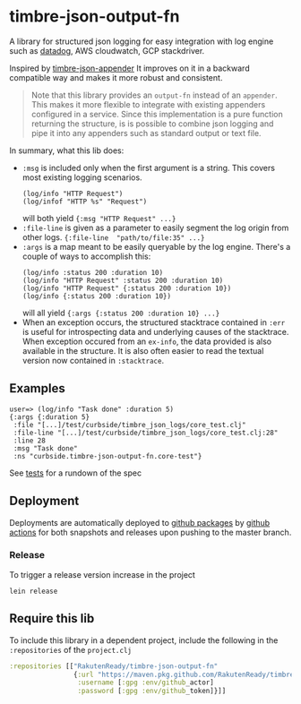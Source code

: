 # timbre-json-output-fn

A library for structured json logging for easy integration with log
 engine such as [datadog](https://docs.datadoghq.com/logs/log_collection/?tab=http#send-your-application-logs-in-json), AWS cloudwatch, GCP stackdriver. 
 
 Inspired
 by [timbre-json-appender](https://github.com/viesti/timbre-json-appender)
It improves on it in a backward compatible way and makes it more robust and
  consistent. 
  
 > Note that this library provides an `output-fn` instead of an `appender`. This
  makes it more flexible to integrate with existing appenders configured in a
    service. Since this implementation is a pure function returning the
 structure, is is possible to combine json logging and pipe it into any
 appenders such as standard output or text file.
 
In summary, what this lib does:
 - `:msg` is included only when the first argument is a string. This covers
  most existing logging scenarios.
   ```
   (log/info "HTTP Request")
   (log/infof "HTTP %s" "Request")
   ```  
    will both yield `{:msg "HTTP Request" ...}`
 - `:file-line` is given as a parameter to easily segment the log
  origin from other logs. `{:file-line  "path/to/file:35" ...}`
 - `:args` is a map meant to be easily queryable by the log engine. There's a
  couple of ways to accomplish this: 
   ```
   (log/info :status 200 :duration 10)
   (log/info "HTTP Request" :status 200 :duration 10)
   (log/info "HTTP Request" {:status 200 :duration 10})
   (log/info {:status 200 :duration 10})
   ```
   will all yield `{:args {:status 200 :duration 10} ...}`
 - When an exception occurs, the structured stacktrace contained in `:err` is
  useful for introspecting data and underlying causes of the stacktrace. When
   exception occured from an `ex-info`, the data provided is also available
    in the structure. It is also often easier to read the textual version now 
    contained in `:stacktrace`. 

## Examples

```
user=> (log/info "Task done" :duration 5)
{:args {:duration 5}
 :file "[...]/test/curbside/timbre_json_logs/core_test.clj"
 :file-line "[...]/test/curbside/timbre_json_logs/core_test.clj:28"
 :line 28
 :msg "Task done"
 :ns "curbside.timbre-json-output-fn.core-test"}
```

See [tests](test/curbside/timbre_json_output_fn) for a rundown of the spec

## Deployment

Deployments are automatically deployed to 
[github packages](https://github.com/curbside/timbre-json-output-fn/packages) by 
[github actions](.github/workflows/deploy.yml) for both snapshots and
 releases upon pushing to the master branch.
 
### Release

To trigger a release version increase in the project
```
lein release
```

## Require this lib

To include this library in a dependent project, include the following in the
 `:repositories` of the `project.clj`

```clojure
:repositories [["RakutenReady/timbre-json-output-fn"
                {:url "https://maven.pkg.github.com/RakutenReady/timbre-json-output-fn"
                 :username [:gpg :env/github_actor]
                 :password [:gpg :env/github_token]}]]
``` 

